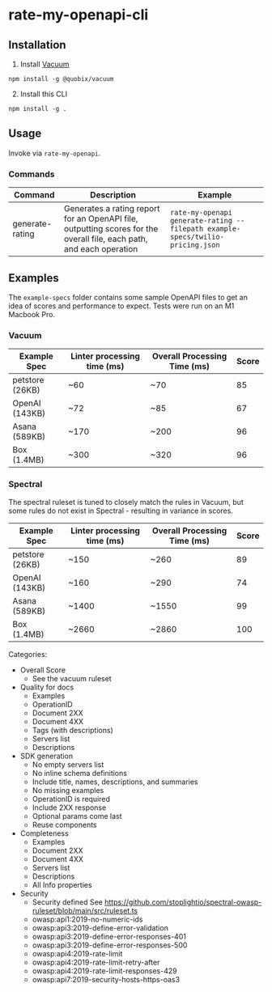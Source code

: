 # rate-my-openapi-cli

## Installation

1. Install [Vacuum](https://quobix.com/vacuum/)

```
npm install -g @quobix/vacuum
```

2. Install this CLI

```
npm install -g .
```

## Usage

Invoke via `rate-my-openapi`.

### Commands

| Command         | Description                                                                                                          | Example                                                                        |
| --------------- | -------------------------------------------------------------------------------------------------------------------- | ------------------------------------------------------------------------------ |
| generate-rating | Generates a rating report for an OpenAPI file, outputting scores for the overall file, each path, and each operation | `rate-my-openapi generate-rating --filepath example-specs/twilio-pricing.json` |

## Examples

The `example-specs` folder contains some sample OpenAPI files to get an idea of
scores and performance to expect. Tests were run on an M1 Macbook Pro.

### Vacuum

| Example Spec    | Linter processing time (ms) | Overall Processing Time (ms) | Score |
| --------------- | --------------------------- | ---------------------------- | ----- |
| petstore (26KB) | ~60                         | ~70                          | 85    |
| OpenAI (143KB)  | ~72                         | ~85                          | 67    |
| Asana (589KB)   | ~170                        | ~200                         | 96    |
| Box (1.4MB)     | ~300                        | ~320                         | 96    |

### Spectral

The spectral ruleset is tuned to closely match the rules in Vacuum, but some
rules do not exist in Spectral - resulting in variance in scores.

| Example Spec    | Linter processing time (ms) | Overall Processing Time (ms) | Score |
| --------------- | --------------------------- | ---------------------------- | ----- |
| petstore (26KB) | ~150                        | ~260                         | 89    |
| OpenAI (143KB)  | ~160                        | ~290                         | 74    |
| Asana (589KB)   | ~1400                       | ~1550                        | 99    |
| Box (1.4MB)     | ~2660                       | ~2860                        | 100   |

Categories:

- Overall Score
  - See the vacuum ruleset
- Quality for docs
  - Examples
  - OperationID
  - Document 2XX
  - Document 4XX
  - Tags (with descriptions)
  - Servers list
  - Descriptions
- SDK generation
  - No empty servers list
  - No inline schema definitions
  - Include title, names, descriptions, and summaries
  - No missing examples
  - OperationID is required
  - Include 2XX response
  - Optional params come last
  - Reuse components
- Completeness
  - Examples
  - Document 2XX
  - Document 4XX
  - Servers list
  - Descriptions
  - All Info properties
- Security
  - Security defined See
    https://github.com/stoplightio/spectral-owasp-ruleset/blob/main/src/ruleset.ts
  - owasp:api1:2019-no-numeric-ids
  - owasp:api3:2019-define-error-validation
  - owasp:api3:2019-define-error-responses-401
  - owasp:api3:2019-define-error-responses-500
  - owasp:api4:2019-rate-limit
  - owasp:api4:2019-rate-limit-retry-after
  - owasp:api4:2019-rate-limit-responses-429
  - owasp:api7:2019-security-hosts-https-oas3
